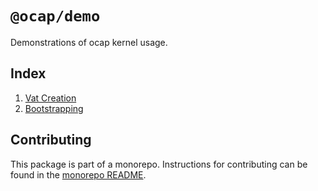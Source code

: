 # `@ocap/demo`

Demonstrations of ocap kernel usage.

## Index

1. [Vat Creation](./demos/01-vat-creation/README.md)
2. [Bootstrapping](./demos/02-bootstrapping/README.md)

## Contributing

This package is part of a monorepo. Instructions for contributing can be found in the [monorepo README](https://github.com/MetaMask/ocap-kernel#readme).
